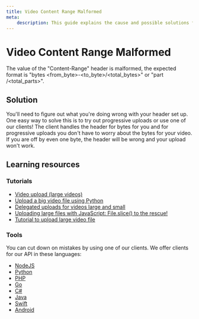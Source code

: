 ```yaml
---
title: Video Content Range Malformed
meta: 
    description: This guide explains the cause and possible solutions for the Video Content Range Malformed error.
---
```


# Video Content Range Malformed

The value of the "Content-Range" header is malformed, the expected format is "bytes <from_byte>-<to_byte>/<total_bytes>" or "part <part>/<total_parts>".

## Solution

You'll need to figure out what you're doing wrong with your header set up. One easy way to solve this is to try out progressive uploads or use one of our clients! The client handles the header for bytes for you and for progressive uploads you don't have to worry about the bytes for your video.  If you are off by even one byte, the header will be wrong and your upload won't work.

## Learning resources

### Tutorials

* [Video upload (large videos)](https://api.video/blog/tutorials/video-upload-tutorial-large-videos/)
* [Upload a big video file using Python](https://api.video/blog/tutorials/upload-a-big-video-file-using-python/)
* [Delegated uploads for videos large and small](https://api.video/blog/tutorials/delegated-uploads-for-videos-large-and-small-python/)
* [Uploading large files with JavaScript: File.slice() to the rescue!](https://api.video/blog/tutorials/uploading-large-files-with-javascript/)
* [Tutorial to upload large video file](https://api.video/blog/tutorials/video-upload-tutorial-large-videos/)

### Tools

You can cut down on mistakes by using one of our clients. We offer clients for our API in these languages:

- [NodeJS](../sdks/api-clients/apivideo-nodejs-client.md)
- [Python](../sdks/api-clients/apivideo-python-client.md)
- [PHP](../sdks/api-clients/apivideo-php-client.md)
- [Go](../sdks/api-clients/apivideo-go-client.md)
- [C#](../sdks/api-clients/apivideo-csharp-client.md)
- [Java](../sdks/api-clients/apivideo-java-client.md)
- [Swift](../sdks/api-clients/apivideo-swift5-client.md)
- [Android](../sdks/api-clients/apivideo-android-client.md)

